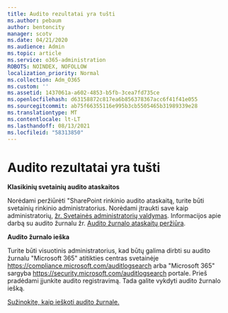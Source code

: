 ```yaml
---
title: Audito rezultatai yra tušti
ms.author: pebaum
author: bentoncity
manager: scotv
ms.date: 04/21/2020
ms.audience: Admin
ms.topic: article
ms.service: o365-administration
ROBOTS: NOINDEX, NOFOLLOW
localization_priority: Normal
ms.collection: Adm_O365
ms.custom: ''
ms.assetid: 1437061a-a602-4853-b5fb-3cea7fd735ce
ms.openlocfilehash: d63158872c817ea6b856378367acc6f41f41e055
ms.sourcegitcommit: ab75f66355116e995b3cb5505465b31989339e28
ms.translationtype: MT
ms.contentlocale: lt-LT
ms.lasthandoff: 08/13/2021
ms.locfileid: "58313850"
---
```

# <a name="auditing-results-are-blank"></a>Audito rezultatai yra tušti

**Klasikinių svetainių audito ataskaitos**
  
Norėdami peržiūrėti "SharePoint rinkinio audito ataskaitą, turite būti svetainių rinkinio administratorius. Norėdami įtraukti save kaip administratorių, [žr. Svetainės administratorių valdymas](https://docs.microsoft.com/sharepoint/manage-site-collection-administrators). Informacijos apie darbą su audito žurnalu žr. [Audito žurnalo ataskaitų peržiūra](https://support.microsoft.com/office/view-audit-log-reports-b37c5869-1b47-4a82-a30d-ea20070fe527).
  
**Audito žurnalo ieška**
  
Turite būti visuotinis administratorius, kad būtų galima dirbti su audito žurnalu "Microsoft 365" atitikties centras svetainėje <https://compliance.microsoft.com/auditlogsearch> arba "Microsoft 365" sargyba <https://security.microsoft.com/auditlogsearch> portale. Prieš pradėdami įjunkite audito registravimą. Tada galite vykdyti audito žurnalo iešką.
  
[Sužinokite, kaip ieškoti audito žurnale.](https://docs.microsoft.com/microsoft-365/compliance/search-the-audit-log-in-security-and-compliance#search-the-audit-log)
